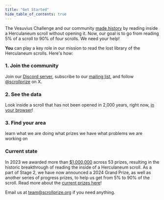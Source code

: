 ```yaml
---
title: "Get Started"
hide_table_of_contents: true
---
```


<head>
  <html data-theme="dark" />

  <meta
    name="description"
    content="A $1,000,000+ machine learning and computer vision competition"
  />

  <meta property="og:type" content="website" />
  <meta property="og:url" content="https://scrollprize.org" />
  <meta property="og:title" content="Vesuvius Challenge" />
  <meta
    property="og:description"
    content="A $1,000,000+ machine learning and computer vision competition"
  />
  <meta
    property="og:image"
    content="https://scrollprize.org/img/social/opengraph.jpg"
  />

  <meta property="twitter:card" content="summary_large_image" />
  <meta property="twitter:url" content="https://scrollprize.org" />
  <meta property="twitter:title" content="Vesuvius Challenge" />
  <meta
    property="twitter:description"
    content="A $1,000,000+ machine learning and computer vision competition"
  />
  <meta
    property="twitter:image"
    content="https://scrollprize.org/img/social/opengraph.jpg"
  />
</head>

<!---

sheet stitching problem formulations
sample graph file to share
thaumato tutorial video
autosegmentation prize

ink detection notebook from Luke
ink detection Drive from Julian https://drive.google.com/drive/folders/1QI2D8_f74dQufUkgV-nC-2lx47VStoQv?usp=sharing
Giorgio ink detection notebook (same one?)
first letters prizes

AWS image https://github.com/ScrollPrize/cloud-image
AWS credits (link to form to apply for them)

videos from Dejan or whoever
intro - where we are
ink detection
segmentation
virtual unwrapping/2023 GP
scroll walking tour

existing tutorials

visuals from David

data pages, check email from david
-->

The Vesuvius Challenge and our community [made history](grandprize) by reading inside a Herculaneum scroll without opening it.
Now, our goal is to go from reading 5% of a scroll to 90% of four scrolls.
We need your help!

**You** can play a key role in our mission to read the lost library of the Herculaneum scrolls. Here's how:

### 1. Join the community

Join our [Discord server](https://discord.gg/V4fJhvtaQn), subscribe to our [mailing list](https://scrollprize.substack.com), and follow [@scrollprize](https://x.com/scrollprize) on X.

### 2. See the data

Look inside a scroll that has not been opened in 2,000 years, right now, [in your browser](https://dl.ash2txt.org/view/Scroll1)!
<!-- TODO * [In a Python notebook](https://github.com/ScrollPrize/vesuvius/blob/main/notebooks/example1_data_access.ipynb) -->
<!-- TODO (also the Python library) -->
<!-- TODO * In Minecraft -->

### 3. Find your area

learn what we are doing
what prizes we have
what problems we are working on

### Current state

In 2023 we awarded more than [$1,000,000](winners) across 53 prizes, resulting in the historic breakthrough of reading the inside of a Herculaneum scroll.
As a part of Stage 2, we have now announced a 2024 Grand Prize, as well as another series of progress prizes, to help us get from 5% to 90% of the scroll.
Read more about the [current prizes here](2024_prizes)!

Email us at team@scrollprize.org if you need anything.